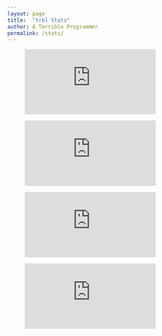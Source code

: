 ```yaml
---
layout: page
title:  "trbl Stats"
author: A Terrible Programmer
permalink: /stats/
---
```


<figure><embed src="https://wakatime.com/share/@trbl/c50b6e40-a845-4fc4-9139-1b050647618b.svg"></figure>

<figure><embed src="https://wakatime.com/share/@trbl/0157f919-defd-4174-8434-c7b44904c992.svg"></figure>

<figure><embed src="https://wakatime.com/share/@trbl/58d8945b-82b2-410f-add2-04a68914b855.svg"></figure>

<figure><embed src="https://wakatime.com/share/@trbl/5ed3a5a7-9f04-44b1-9988-cf44cdf7eb10.svg"></figure>